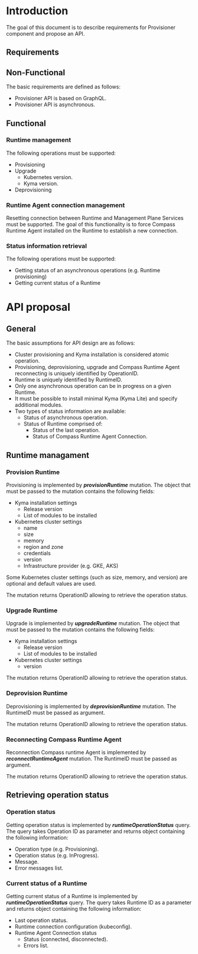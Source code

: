 # Introduction

The goal of this document is to describe requirements for Provisioner component and propose an API. 

## Requirements

## Non-Functional

The basic requirements are defined as follows:

- Provisioner API is based on GraphQL. 
- Provisioner API is asynchronous.

## Functional

### Runtime management

The following operations must be supported:

- Provisioning
- Upgrade
  - Kubernetes version.
  - Kyma version.
- Deprovisioning

### Runtime Agent connection management

Resetting connection between Runtime and Management Plane Services must be supported. The goal of this functionality is to force Compass Runtime Agent installed on the Runtime to establish a new connection.

### Status information retrieval

The following operations must be supported:

- Getting status of an asynchronous operations (e.g. Runtime provisioning)
- Getting current status of a Runtime 

# API proposal

## General 

The basic assumptions for API design are as follows:

- Cluster provisioning and Kyma installation is considered atomic operation.
- Provisioning, deprovisioning, upgrade and Compass Runtime Agent reconnecting is uniquely identified by OperationID.
- Runtime is uniquely identified by RuntimeID.
- Only one asynchronous operation can be in progress on a given Runtime.  
- It must be possible to install minimal Kyma  (Kyma Lite) and specify additional modules.
- Two types of status information are available:
  - Status of asynchronous operation.
  - Status of Runtime comprised of:
    - Status of the last operation.
    - Status of Compass Runtime Agent Connection.

## Runtime managament

### Provision Runtime

Provisioning is implemented by ***provisionRuntime*** mutation. The object that must be passed to the mutation contains the following fields:

- Kyma installation settings
  - Release version
  - List of modules to be installed
- Kubernetes cluster settings
  - name
  - size
  - memory
  - region and zone
  - credentials
  -  version
  - Infrastructure provider (e.g. GKE, AKS)

Some Kubernetes cluster settings (such as size, memory, and version) are optional and default values are used.

The mutation returns OperationID allowing to retrieve the operation status.

### Upgrade Runtime

Upgrade is implemented by ***upgradeRuntime*** mutation. The object that must be passed to the mutation contains the following fields:

- Kyma installation settings
  - Release version
  - List of modules to be installed
- Kubernetes cluster settings
  -  version

The mutation returns OperationID allowing to retrieve the operation status.

### Deprovision Runtime

Deprovisioning is implemented by ***deprovisionRuntime*** mutation. The RuntimeID must be passed as argument. 

The mutation returns OperationID allowing to retrieve the operation status.

### Reconnecting Compass Runtime Agent

Reconnection Compass runtime Agent is implemented by ***reconnectRuntimeAgent*** mutation. The RuntimeID must be passed as argument. 

The mutation returns OperationID allowing to retrieve the operation status.

## Retrieving operation status

### Operation status

Getting operation status is implemented by ***runtimeOperationStatus*** query. The query takes Operation ID as parameter and returns object containing the following information:

- Operation type (e.g. Provisioning).
- Operation status (e.g. InProgress).
- Message.
- Error messages list.

### Current status of a Runtime

Getting current status of a Runtime is implemented by ***runtimeOperationStatus*** query. The query takes Runtime ID as a parameter and returns object containing the following information:

- Last operation status.
- Runtime connection configuration (kubeconfig).
- Runtime Agent Connection status
  - Status (connected, disconnected).
  - Errors list.